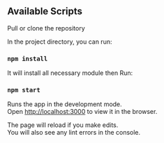 ## Available Scripts

Pull or clone the repository 

In the project directory, you can run:

### `npm install`
It will install all necessary module then Run:

### `npm start`

Runs the app in the development mode.<br />
Open [http://localhost:3000](http://localhost:3000) to view it in the browser.

The page will reload if you make edits.<br />
You will also see any lint errors in the console.







